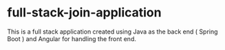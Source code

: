 # full-stack-join-application
This is a full stack application created using Java as the back end ( Spring Boot ) and Angular for handling the front end.
